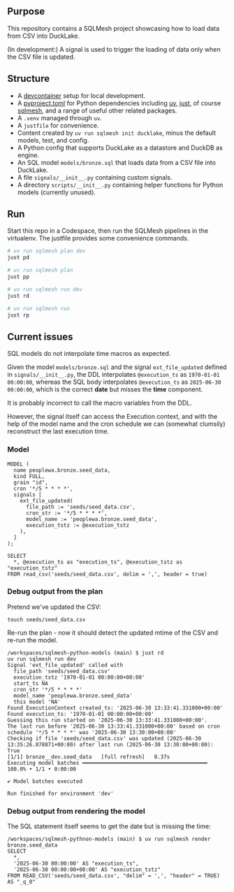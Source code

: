 ## Purpose

This repository contains a SQLMesh project showcasing how to load data
from CSV into DuckLake.

(In development:) A signal is used to trigger the loading of data only
when the CSV file is updated.

## Structure

- A [devcontainer](https://containers.dev/) setup for local development.
- A [pyproject.toml](https://packaging.python.org/en/latest/guides/writing-pyproject-toml/) 
  for Python dependencies including
  [uv](https://docs.astral.sh/uv/), [just](https://github.com/casey/just),
  of course [sqlmesh](https://sqlmesh.readthedocs.io/en/stable/),
  and a range of useful other related packages.
- A `.venv` managed through `uv`.
- A `justfile` for convenience.
- Content created by `uv run sqlmesh init ducklake`,
  minus the default models, test, and config.
- A Python config that supports DuckLake as a datastore and DuckDB as engine.
- An SQL model `models/bronze.sql` that loads data from a CSV file into DuckLake.
- A file `signals/__init__.py` containing custom signals.
- A directory `scripts/__init__.py` containing helper functions for Python models 
  (currently unused).

## Run

Start this repo in a Codespace, then run the SQLMesh pipelines in the virtualenv.
The justfile provides some convenience commands.

```bash
# uv run sqlmesh plan dev
just pd

# uv run sqlmesh plan
just pp

# uv run sqlmesh run dev
just rd

# uv run sqlmesh run
just rp
```

## Current issues

SQL models do not interpolate time macros as expected.

Given the model `models/bronze.sql`
and the signal `ext_file_updated`  defined in `signals/__init__.py`,
the DDL interpolates `@execution_ts` as `1970-01-01 00:00:00`,
whereas the SQL body interpolates `@execution_ts` as `2025-06-30 00:00:00`,
which is the correct **date** but misses the **time** component.

It is probably incorrect to call the macro variables from the DDL.

However, the signal itself can access the Execution context, and
with the help of the model name and the cron schedule we can
(somewhat clumsily) reconstruct the last execution time.

### Model

```
MODEL (
  name peoplewa.bronze.seed_data,
  kind FULL,
  grain "id",
  cron '*/5 * * * *',
  signals [
    ext_file_updated(
      file_path := 'seeds/seed_data.csv',
      cron_str := '*/5 * * * *',
      model_name := 'peoplewa.bronze.seed_data',
      execution_tstz := @execution_tstz
    ),
  ]
);

SELECT
  *, @execution_ts as "execution_ts", @execution_tstz as "execution_tstz"
FROM read_csv('seeds/seed_data.csv', delim = ',', header = true)
```

### Debug output from the plan

Pretend we've updated the CSV:
```
touch seeds/seed_data.csv
```

Re-run the plan - now it should detect the updated mtime of the CSV and re-run the model.

```
/workspaces/sqlmesh-python-models (main) $ just rd
uv run sqlmesh run dev
Signal 'ext_file_updated' called with
  file_path 'seeds/seed_data.csv'
  execution_tstz '1970-01-01 00:00:00+00:00'
  start_ts NA
  cron_str '*/5 * * * *'
  model_name 'peoplewa.bronze.seed_data'
  this model 'NA'
Found ExecutionContext created_ts: '2025-06-30 13:33:41.331000+00:00'
Found execution_ts: '1970-01-01 00:00:00+00:00'
Guessing this run started on '2025-06-30 13:33:41.331000+00:00'.
The last run before '2025-06-30 13:33:41.331000+00:00' based on cron schedule '*/5 * * * *' was '2025-06-30 13:30:00+00:00'
Checking if file 'seeds/seed_data.csv' was updated (2025-06-30 13:35:26.078871+00:00) after last run (2025-06-30 13:30:00+00:00): True
[1/1] bronze__dev.seed_data   [full refresh]   0.37s
Executing model batches ━━━━━━━━━━━━━━━━━━━━━━━━━━━━━━━━━━━━━━━━ 100.0% • 1/1 • 0:00:00

✔ Model batches executed

Run finished for environment 'dev'
```

### Debug output from rendering the model
The SQL statement itself seems to get the date but is missing the time:

```
/workspaces/sqlmesh-pythnon-models (main) $ uv run sqlmesh render bronze.seed_data
SELECT
  *,
  '2025-06-30 00:00:00' AS "execution_ts",
  '2025-06-30 00:00:00+00:00' AS "execution_tstz"
FROM READ_CSV('seeds/seed_data.csv', "delim" = ',', "header" = TRUE) AS "_q_0"
```
